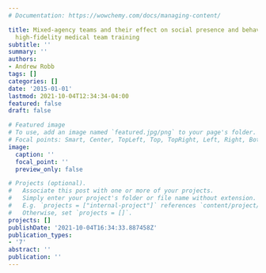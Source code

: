 ```yaml
---
# Documentation: https://wowchemy.com/docs/managing-content/

title: Mixed-agency teams and their effect on social presence and behavior during
  high-fidelity medical team training
subtitle: ''
summary: ''
authors:
- Andrew Robb
tags: []
categories: []
date: '2015-01-01'
lastmod: 2021-10-04T12:34:34-04:00
featured: false
draft: false

# Featured image
# To use, add an image named `featured.jpg/png` to your page's folder.
# Focal points: Smart, Center, TopLeft, Top, TopRight, Left, Right, BottomLeft, Bottom, BottomRight.
image:
  caption: ''
  focal_point: ''
  preview_only: false

# Projects (optional).
#   Associate this post with one or more of your projects.
#   Simply enter your project's folder or file name without extension.
#   E.g. `projects = ["internal-project"]` references `content/project/deep-learning/index.md`.
#   Otherwise, set `projects = []`.
projects: []
publishDate: '2021-10-04T16:34:33.887458Z'
publication_types:
- '7'
abstract: ''
publication: ''
---
```

